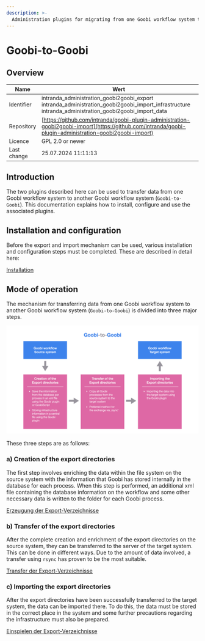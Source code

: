 ```yaml
---
description: >-
  Administration plugins for migrating from one Goobi workflow system to another Goobi workflow system
---
```


# Goobi-to-Goobi

## Overview

Name                     | Wert
-------------------------|-----------
Identifier               | intranda_administration_goobi2goobi_export intranda_administration_goobi2goobi_import_infrastructure intranda_administration_goobi2goobi_import_data
Repository               | [https://github.com/intranda/goobi-plugin-administration-goobi2goobi-import](https://github.com/intranda/goobi-plugin-administration-goobi2goobi-import)
Licence              | GPL 2.0 or newer 
Last change    | 25.07.2024 11:11:13


## Introduction
The two plugins described here can be used to transfer data from one Goobi workflow system to another Goobi workflow system (`Goobi-to-Goobi`). This documentation explains how to install, configure and use the associated plugins.


## Installation and configuration
Before the export and import mechanism can be used, various installation and configuration steps must be completed. These are described in detail here:

[Installation](goobi-plugin-administration-goobi2goobi-import_page_01_00_en.md)


## Mode of operation
The mechanism for transferring data from one Goobi workflow system to another Goobi workflow system (`Goobi-to-Goobi`) is divided into three major steps.

![How Goobi-to-Goobi data exchange works](images/goobi-plugin-administration-goobi2goobi-import_screen_description_en.png)

These three steps are as follows:


### a) Creation of the export directories
The first step involves enriching the data within the file system on the source system with the information that Goobi has stored internally in the database for each process. When this step is performed, an additional xml file containing the database information on the workflow and some other necessary data is written to the folder for each Goobi process.

[Erzeugung der Export-Verzeichnisse](goobi-plugin-administration-goobi2goobi-import_page_02_00_en.md)


### b) Transfer of the export directories
After the complete creation and enrichment of the export directories on the source system, they can be transferred to the server of the target system. This can be done in different ways. Due to the amount of data involved, a transfer using `rsync` has proven to be the most suitable.

[Transfer der Export-Verzeichnisse](goobi-plugin-administration-goobi2goobi-import_page_03_00_en.md)


### c) Importing the export directories
After the export directories have been successfully transferred to the target system, the data can be imported there. To do this, the data must be stored in the correct place in the system and some further precautions regarding the infrastructure must also be prepared.

[Einspielen der Export-Verzeichnisse](goobi-plugin-administration-goobi2goobi-import_page_04_00_en.md)
